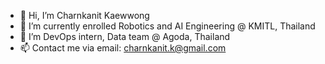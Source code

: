 - 👋 Hi, I’m Charnkanit Kaewwong
- 🌱 I’m currently enrolled Robotics and AI Engineering @ KMITL, Thailand
- 💞️ I’m DevOps intern, Data team @ Agoda, Thailand
- 📫 Contact me via email: charnkanit.k@gmail.com

<!---
charnkanit/charnkanit is a ✨ special ✨ repository because its `README.md` (this file) appears on your GitHub profile.
You can click the Preview link to take a look at your changes.
--->
